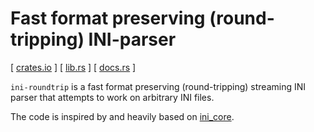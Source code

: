 # Fast format preserving (round-tripping) INI-parser

[ [crates.io] ] [ [lib.rs] ] [ [docs.rs] ]

`ini-roundtrip` is a fast format preserving (round-tripping) streaming INI
parser that attempts to work on arbitrary INI files.

The code is inspired by and heavily based on [ini_core].


[crates.io]: https://crates.io/crates/ini-roundtrip
[docs.rs]: https://docs.rs/ini-roundtrip
[ini_core]: https://github.com/CasualX/ini_core
[lib.rs]: https://lib.rs/crates/ini-roundtrip
